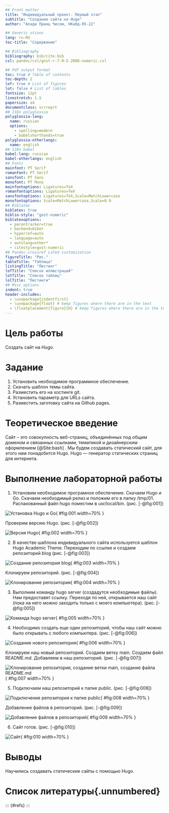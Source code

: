 ```yaml
---
## Front matter
title: "Индивидуальный проект. Первый этап"
subtitle: "Создание сайта на Hugo"
author: "Алади Принц Чисом, НКабд-05-22"

## Generic otions
lang: ru-RU
toc-title: "Содержание"

## Bibliography
bibliography: bib/cite.bib
csl: pandoc/csl/gost-r-7-0-5-2008-numeric.csl

## Pdf output format
toc: true # Table of contents
toc-depth: 2
lof: true # List of figures
lot: false # List of tables
fontsize: 12pt
linestretch: 1.5
papersize: a4
documentclass: scrreprt
## I18n polyglossia
polyglossia-lang:
  name: russian
  options:
	- spelling=modern
	- babelshorthands=true
polyglossia-otherlangs:
  name: english
## I18n babel
babel-lang: russian
babel-otherlangs: english
## Fonts
mainfont: PT Serif
romanfont: PT Serif
sansfont: PT Sans
monofont: PT Mono
mainfontoptions: Ligatures=TeX
romanfontoptions: Ligatures=TeX
sansfontoptions: Ligatures=TeX,Scale=MatchLowercase
monofontoptions: Scale=MatchLowercase,Scale=0.9
## Biblatex
biblatex: true
biblio-style: "gost-numeric"
biblatexoptions:
  - parentracker=true
  - backend=biber
  - hyperref=auto
  - language=auto
  - autolang=other*
  - citestyle=gost-numeric
## Pandoc-crossref LaTeX customization
figureTitle: "Рис."
tableTitle: "Таблица"
listingTitle: "Листинг"
lofTitle: "Список иллюстраций"
lotTitle: "Список таблиц"
lolTitle: "Листинги"
## Misc options
indent: true
header-includes:
  - \usepackage{indentfirst}
  - \usepackage{float} # keep figures where there are in the text
  - \floatplacement{figure}{H} # keep figures where there are in the text
---
```


# Цель работы

Создать сайт на Hugo.

# Задание

1. Установить необходимое программное обеспечение.
2. Скачать шаблон темы сайта.
3. Разместить его на хостинге git.
4. Установить параметр для URLs сайта.
5. Разместить заготовку сайта на Github pages.

# Теоретическое введение

Сайт – это совокупность веб-страниц, объединённых под общим доменом и связанных ссылками, тематикой и дизайнерским оформлением [@Site:bash] . Мы будем создавать статический сайт, для этого нам понадобится Hugo.
Hugo — генератор статических страниц для интернета.


# Выполнение лабораторной работы

1. Установим необходимое програмное обеспечение. Скачаем Hugo и Go. Скачаем необходимый релиз и положим его в папку /tmp/01. Распакованный файл hugo поместим в usr/local/bin. (рис. [-@fig:001])

![Установка Hugo и Go](image/1.jpg){ #fig:001 width=70% }

Проверим версию Hugo. (рис. [-@fig:002])

![Версия Hugo](image/2.jpg){ #fig:002 width=70% }

2. В качестве шаблона индивидуального сайта используется шаблон Hugo Academic Theme. Переходим по ссылке и создаем репозиторий blog (рис. [-@fig:003])

![Создание репозитория blog](image/3.jpg){ #fig:003 width=70% }

Клонируем репозиторий. (рис. [-@fig:004])

![Клонирование репозитория](image/4.jpg){ #fig:004 width=70% }

3. Выполним команду hugo server (создадутся необходимые файлы). Нам предоставят ссылку. Переходя по ней, открывается наш сайт (пока на него можно заходить только с моего компьютера). (рис. [-@fig:005])

![Команда hugo server](image/5.jpg){ #fig:005 width=70% }

4. Необходимо создать еще один репозиторий, чтобы наш сайт можно было открывать с любого компьютера. (рис. [-@fig:006])

![Создание нового репозитория](image/6.jpg){ #fig:006 width=70% }

Клонируем наш новый репозиторий. Создаем ветку main. Создаем файл README.md. Добавляем в наш репозиторий. (рис. [-@fig:007])

![Клонирование репозитория, создание ветки main, создание файла README.md](image/7.jpg){ #fig:007 width=70% }

5. Подключаем наш репозиторий к папке public. (рис. [-@fig:008])

![Подключение репозитория к папке public](image/8.jpg){ #fig:008 width=70% }

Добавление файлов в репозиторий. (рис. [-@fig:009])

![Добавление файлов в репозиторий](image/9.jpg){ #fig:009 width=70% }

6. Сайт готов. (рис. [-@fig:010])

![Сайт](image/10.jpg){ #fig:010 width=70% }

# Выводы

Научились создавать статические сайты с помощью Hugo.

# Список литературы{.unnumbered}

::: {#refs}
:::


